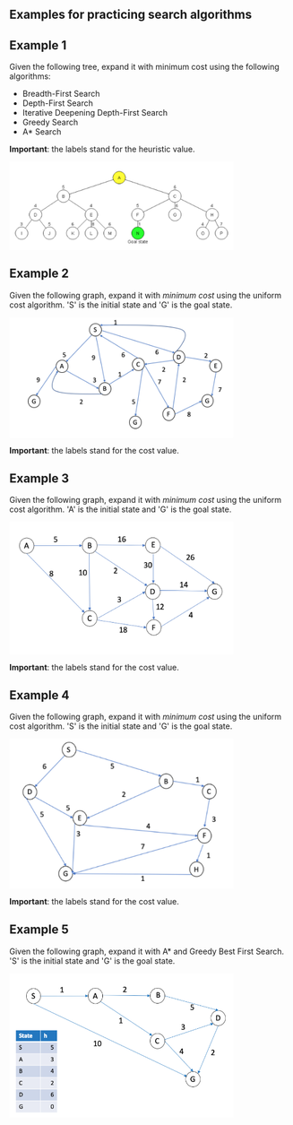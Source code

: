 ## Examples for practicing search algorithms

## Example 1
Given the following tree, expand it with minimum cost using the following algorithms: 

- Breadth-First Search 
- Depth-First Search
- Iterative Deepening Depth-First Search
- Greedy Search 
- A* Search

**Important**: the labels stand for the heuristic value.

<img align="center" src="tree1.png" width="400">

## Example 2
Given the following graph, expand it with *minimum cost* using the uniform cost algorithm. 'S' is the initial state and 'G' is the goal state. 

<img align="center" src="graph2.png" width="400">

**Important**: the labels stand for the cost value.

## Example 3
Given the following graph, expand it with *minimum cost* using the uniform cost algorithm. 'A' is the initial state and 'G' is the goal state. 

<img align="center" src="graph3.png" width="400">

**Important**: the labels stand for the cost value.

## Example 4
Given the following graph, expand it with *minimum cost* using the uniform cost algorithm. 'S' is the initial state and 'G' is the goal state. 

<img align="center" src="graph4.png" width="400">

**Important**: the labels stand for the cost value.

## Example 5
Given the following graph, expand it with A* and Greedy Best First Search. 'S' is the initial state and 'G' is the goal state. 

<img align="center" src="graph5.png" width="400">

